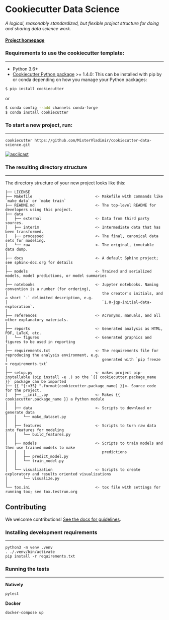 # Cookiecutter Data Science

_A logical, reasonably standardized, but flexible project structure for doing and sharing data science work._


#### [Project homepage](http://drivendata.github.io/cookiecutter-data-science/)


### Requirements to use the cookiecutter template:
-----------
 - Python 3.6+
 - [Cookiecutter Python package](http://cookiecutter.readthedocs.org/en/latest/installation.html) >= 1.4.0: This can be installed with pip by or conda depending on how you manage your Python packages:

``` bash
$ pip install cookiecutter
```

or

``` bash
$ conda config --add channels conda-forge
$ conda install cookiecutter
```


### To start a new project, run:
------------

    cookiecutter https://github.com/MisterVladimir/cookiecutter-data-science.git


[![asciicast](https://asciinema.org/a/244658.svg)](https://asciinema.org/a/244658)


### The resulting directory structure
------------

The directory structure of your new project looks like this: 

```
├── LICENSE
├── Makefile                            <- Makefile with commands like `make data` or `make train`
├── README.md                           <- The top-level README for developers using this project.
├── data
│   ├── external                        <- Data from third party sources.
│   ├── interim                         <- Intermediate data that has been transformed.
│   ├── processed                       <- The final, canonical data sets for modeling.
│   └── raw                             <- The original, immutable data dump.
│
├── docs                                <- A default Sphinx project; see sphinx-doc.org for details
│
├── models                              <- Trained and serialized models, model predictions, or model summaries
│
├── notebooks                           <- Jupyter notebooks. Naming convention is a number (for ordering),
│                                          the creator's initials, and a short `-` delimited description, e.g.
│                                          `1.0-jqp-initial-data-exploration`.
│
├── references                          <- Acronyms, manuals, and all other explanatory materials.
│
├── reports                             <- Generated analysis as HTML, PDF, LaTeX, etc.
│   └── figures                         <- Generated graphics and figures to be used in reporting
│
├── requirements.txt                    <- The requirements file for reproducing the analysis environment, e.g.
│                                          generated with `pip freeze > requirements.txt`
│
├── setup.py                            <- makes project pip-installable (pip install -e .) so the `{{ cookiecutter.package_name }}` package can be imported
├── {{ "{:<35} ".format(cookiecutter.package_name) }}<- Source code for the project.
│   ├── __init__.py                     <- Makes {{ cookiecutter.package_name }} a Python module
│   │
│   ├── data                            <- Scripts to download or generate data
│   │   └── make_dataset.py
│   │
│   ├── features                        <- Scripts to turn raw data into features for modeling
│   │   └── build_features.py
│   │
│   ├── models                          <- Scripts to train models and then use trained models to make
│   │   │                                  predictions
│   │   ├── predict_model.py
│   │   └── train_model.py
│   │
│   └── visualization                   <- Scripts to create exploratory and results oriented visualizations
│       └── visualize.py
│
└── tox.ini                             <- tox file with settings for running tox; see tox.testrun.org
```

## Contributing

We welcome contributions! [See the docs for guidelines](https://drivendata.github.io/cookiecutter-data-science/#contributing).

### Installing development requirements
------------

    python3 -m venv .venv
    . ./.venv/bin/activate
    pip install -r requirements.txt

### Running the tests
------------

**Natively**

```bash
pytest
```

**Docker**
```bash
docker-compose up
```
